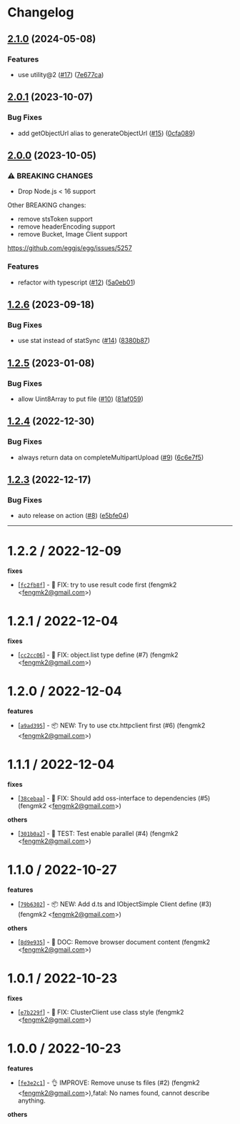 # Changelog

## [2.1.0](https://github.com/node-modules/oss-client/compare/v2.0.1...v2.1.0) (2024-05-08)


### Features

* use utility@2 ([#17](https://github.com/node-modules/oss-client/issues/17)) ([7e677ca](https://github.com/node-modules/oss-client/commit/7e677cae81ea078e6adf70df76d044866f08066f))

## [2.0.1](https://github.com/node-modules/oss-client/compare/v2.0.0...v2.0.1) (2023-10-07)


### Bug Fixes

* add getObjectUrl alias to generateObjectUrl ([#15](https://github.com/node-modules/oss-client/issues/15)) ([0cfa089](https://github.com/node-modules/oss-client/commit/0cfa0899edaaeb1b7da76cfa68bafbdd9d26c863))

## [2.0.0](https://github.com/node-modules/oss-client/compare/v1.2.6...v2.0.0) (2023-10-05)


### ⚠ BREAKING CHANGES

* Drop Node.js < 16 support

Other BREAKING changes:
- remove stsToken support
- remove headerEncoding support
- remove Bucket, Image Client support

https://github.com/eggjs/egg/issues/5257

### Features

* refactor with typescript ([#12](https://github.com/node-modules/oss-client/issues/12)) ([5a0eb01](https://github.com/node-modules/oss-client/commit/5a0eb013e082c66b52eb6b918dd4713c7c54c149))

## [1.2.6](https://github.com/node-modules/oss-client/compare/v1.2.5...v1.2.6) (2023-09-18)


### Bug Fixes

* use stat instead of statSync ([#14](https://github.com/node-modules/oss-client/issues/14)) ([8380b87](https://github.com/node-modules/oss-client/commit/8380b870dfb18a8cc85a437f9cb47cd805402301))

## [1.2.5](https://github.com/node-modules/oss-client/compare/v1.2.4...v1.2.5) (2023-01-08)


### Bug Fixes

* allow Uint8Array to put file ([#10](https://github.com/node-modules/oss-client/issues/10)) ([81af059](https://github.com/node-modules/oss-client/commit/81af059bcce52d54a8fa712ca6ca99a1dcc4aef6))

## [1.2.4](https://github.com/node-modules/oss-client/compare/v1.2.3...v1.2.4) (2022-12-30)


### Bug Fixes

* always return data on completeMultipartUpload ([#9](https://github.com/node-modules/oss-client/issues/9)) ([6c6e7f5](https://github.com/node-modules/oss-client/commit/6c6e7f5828f203eb2d8d1a7a38c79706e3baa3a5))

## [1.2.3](https://github.com/node-modules/oss-client/compare/v1.2.2...v1.2.3) (2022-12-17)


### Bug Fixes

* auto release on action ([#8](https://github.com/node-modules/oss-client/issues/8)) ([e5bfe04](https://github.com/node-modules/oss-client/commit/e5bfe042163951d709c8197c136be7e9e6b9e89b))

---


1.2.2 / 2022-12-09
==================

**fixes**
  * [[`fc2fb8f`](http://github.com/node-modules/oss-client/commit/fc2fb8f9d1b23d355cc8cf12f46d1df6182c6f6f)] - 🐛 FIX: try to use result code first (fengmk2 <<fengmk2@gmail.com>>)

1.2.1 / 2022-12-04
==================

**fixes**
  * [[`cc2cc06`](http://github.com/node-modules/oss-client/commit/cc2cc065ede44d5d40120b4877dfa85e25cd0199)] - 🐛 FIX: object.list type define (#7) (fengmk2 <<fengmk2@gmail.com>>)

1.2.0 / 2022-12-04
==================

**features**
  * [[`a9ad395`](http://github.com/node-modules/oss-client/commit/a9ad39539889f083e0d7671ca19ecc1b263eed74)] - 📦 NEW: Try to use ctx.httpclient first (#6) (fengmk2 <<fengmk2@gmail.com>>)

1.1.1 / 2022-12-04
==================

**fixes**
  * [[`38cebaa`](http://github.com/node-modules/oss-client/commit/38cebaa9f5868d67530cc34ef3cdb4023b9d3a1f)] - 🐛 FIX: Should add oss-interface to dependencies (#5) (fengmk2 <<fengmk2@gmail.com>>)

**others**
  * [[`301b0a2`](http://github.com/node-modules/oss-client/commit/301b0a2a3fa9af2ce85e093747f59c8f677dded1)] - 🤖 TEST: Test enable parallel (#4) (fengmk2 <<fengmk2@gmail.com>>)

1.1.0 / 2022-10-27
==================

**features**
  * [[`79b6302`](http://github.com/node-modules/oss-client/commit/79b6302b77bfabfc2750a5c5d48b4059cb04ac78)] - 📦 NEW: Add d.ts and IObjectSimple Client define (#3) (fengmk2 <<fengmk2@gmail.com>>)

**others**
  * [[`8d9e935`](http://github.com/node-modules/oss-client/commit/8d9e935ee530ebd9477e6334991465ff59a75b4b)] - 📖 DOC: Remove browser document content (fengmk2 <<fengmk2@gmail.com>>)

1.0.1 / 2022-10-23
==================

**fixes**
  * [[`e7b229f`](http://github.com/node-modules/oss-client/commit/e7b229f839925ff7a8069834b73fe34789e5e00f)] - 🐛 FIX: ClusterClient use class style (fengmk2 <<fengmk2@gmail.com>>)

1.0.0 / 2022-10-23
==================

**features**
  * [[`fe3e2c1`](http://github.com/node-modules/oss-client/commit/fe3e2c1a119ffd3b8a8c77ab6b38ee545c14fb59)] - 👌 IMPROVE: Remove unuse ts files (#2) (fengmk2 <<fengmk2@gmail.com>>),fatal: No names found, cannot describe anything.

**others**
